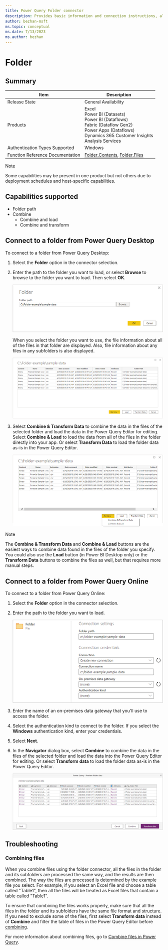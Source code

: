 ```yaml
---
title: Power Query Folder connector
description: Provides basic information and connection instructions, along with tips about combining data from multiple files and subfolders.
author: bezhan-msft
ms.topic: conceptual
ms.date: 7/13/2023
ms.author: bezhan
---
```


# Folder

## Summary

| Item | Description |
| ---- | ----------- |
| Release State | General Availability |
| Products | Excel<br/>Power BI (Datasets)<br/>Power BI (Dataflows)<br/>Fabric (Dataflow Gen2)<br/>Power Apps (Dataflows)<br/>Dynamics 365 Customer Insights<br/>Analysis Services |
|Authentication Types Supported | Windows |
| Function Reference Documentation | [Folder.Contents](/powerquery-m/folder-contents), [Folder.Files](/powerquery-m/folder-files) |

>[!Note]
>Some capabilities may be present in one product but not others due to deployment schedules and host-specific capabilities.

## Capabilities supported

* Folder path
* Combine
  * Combine and load
  * Combine and transform

## Connect to a folder from Power Query Desktop

To connect to a folder from Power Query Desktop:

1. Select the **Folder** option in the connector selection.

2. Enter the path to the folder you want to load, or select **Browse** to browse to the folder you want to load. Then select **OK**.

   ![Folder selection.](./media/folder/folder-browse.png)

   When you select the folder you want to use, the file information about all of the files in that folder are displayed. Also, file information about any files in any subfolders is also displayed.

   ![Folder information.](./media/folder/folder-info.png)

3. Select **Combine & Transform Data** to combine the data in the files of the selected folder and load the data in the Power Query Editor for editing. Select **Combine & Load** to load the data from all of the files in the folder directly into your app. Or select **Transform Data** to load the folder data as-is in the Power Query Editor.

   ![Combine files from folder.](./media/folder/combine-folder-files.png)

>[!Note]
>The **Combine & Transform Data** and **Combine & Load** buttons are the easiest ways to combine data found in the files of the folder you specify. You could also use the **Load** button (in Power BI Desktop only) or the **Transform Data** buttons to combine the files as well, but that requires more manual steps.

## Connect to a folder from Power Query Online

To connect to a folder from Power Query Online:

1. Select the **Folder** option in the connector selection.

2. Enter the path to the folder you want to load.

   ![Folder selection online.](./media/folder/folder-browse-online.png)

3. Enter the name of an on-premises data gateway that you'll use to access the folder.

4. Select the authentication kind to connect to the folder. If you select the **Windows** authentication kind, enter your credentials.

5. Select **Next**.

6. In the **Navigator** dialog box, select **Combine** to combine the data in the files of the selected folder and load the data into the Power Query Editor for editing. Or select **Transform data** to load the folder data as-is in the Power Query Editor.

   ![Select what to do with the data displayed in the Navigator.](./media/folder/navigator-online.png)

## Troubleshooting

### Combining files

When you combine files using the folder connector, all the files in the folder and its subfolders are processed the same way, and the results are then combined. The way the files are processed is determined by the example file you select. For example, if you select an Excel file and choose a table called "Table1", then all the files will be treated as Excel files that contain a table called "Table1".

To ensure that combining the files works properly, make sure that all the files in the folder and its subfolders have the same file format and structure. If you need to exclude some of the files, first select **Transform data** instead of **Combine** and filter the table of files in the Power Query Editor before [combining](../combine-files-overview.md).

For more information about combining files, go to [Combine files in Power Query](../combine-files-overview.md).
